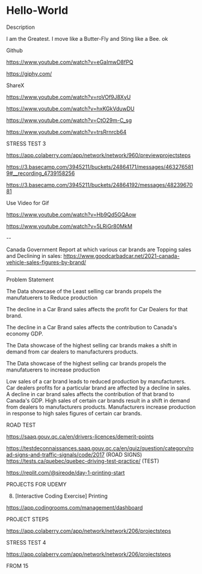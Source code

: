 # Hello-World
Description

I am the Greatest. I move like a Butter-Fly and Sting like a Bee.
ok

Github

https://www.youtube.com/watch?v=eGaImwD8fPQ

https://giphy.com/


ShareX

https://www.youtube.com/watch?v=roVOf9J8XyU

https://www.youtube.com/watch?v=hxKGkVduwDU

https://www.youtube.com/watch?v=CtO29m-C_sg

https://www.youtube.com/watch?v=trsRrnrcb64


STRESS TEST 3

https://app.colaberry.com/app/network/network/960/previewprojectsteps

https://3.basecamp.com/3945211/buckets/24864171/messages/4632765819#__recording_4739158256

https://3.basecamp.com/3945211/buckets/24864192/messages/4823967081


Use Video for Gif

https://www.youtube.com/watch?v=Hb9Qd5GQAow

https://www.youtube.com/watch?v=5LRiGr80MkM


--

Canada Government Report at which various car brands are Topping sales and Declining in sales:  https://www.goodcarbadcar.net/2021-canada-vehicle-sales-figures-by-brand/


----

Problem Statement

The Data showcase of the Least selling car brands propels the manufatuerers to Reduce production

The decline in a Car Brand sales affects the profit for Car Dealers for that brand.

The decline in a Car Brand sales affects the contribution to Canada's economy GDP.

The Data showcase of the highest selling car brands makes a shift in demand from car dealers to manufacturers products.

The Data showcase of the highest selling car brands propels the manufatuerers to increase production


Low sales of a car brand leads to reduced production by manufacturers.
Car dealers profits for a particular brand are affected by a decline in sales.
A decline in car brand sales affects the contribution of that brand to Canada's GDP.
High sales of certain car brands result in a shift in demand from dealers to manufacturers products.
Manufacturers increase production in response to high sales figures of certain car brands.




ROAD TEST

https://saaq.gouv.qc.ca/en/drivers-licences/demerit-points

https://testdeconnaissances.saaq.gouv.qc.ca/en/quiz/question/category/road-signs-and-traffic-signals/code/2017  (ROAD SIGNS)
https://tests.ca/quebec/quebec-driving-test-practice/ (TEST)



https://replit.com/@sireode/day-1-printing-start


PROJECTS FOR UDEMY

8. [Interactive Coding Exercise] Printing

https://app.codingrooms.com/management/dashboard



PROJECT STEPS

https://app.colaberry.com/app/network/network/206/projectsteps



STRESS TEST 4

https://app.colaberry.com/app/network/network/206/projectsteps

FROM 15



